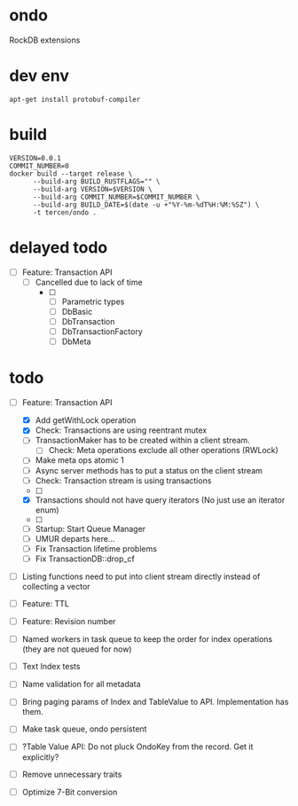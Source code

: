 # ondo
RockDB extensions

# dev env

```shell
apt-get install protobuf-compiler
```


# build

```shell
VERSION=0.0.1
COMMIT_NUMBER=0
docker build --target release \
      --build-arg BUILD_RUSTFLAGS="" \
      --build-arg VERSION=$VERSION \
      --build-arg COMMIT_NUMBER=$COMMIT_NUMBER \
      --build-arg BUILD_DATE=$(date -u +"%Y-%m-%dT%H:%M:%SZ") \
      -t tercen/ondo .
```

# delayed todo
- [ ] Feature: Transaction API
    - [ ] Cancelled due to lack of time
      - [ ] - [ ] Parametric types
        - [ ] DbBasic
        - [ ] DbTransaction
        - [ ] DbTransactionFactory
        - [ ] DbMeta
# todo
- [ ] Feature: Transaction API
    - [x] Add getWithLock operation
    - [x] Check: Transactions are using reentrant mutex
    - [ ] TransactionMaker has to be created within a client stream.
      - [ ] Check: Meta operations exclude all other operations (RWLock) 
    - [ ] Make meta ops atomic 1
    - [ ] Async server methods has to put a status on the client stream
    - [ ] Check: Transaction stream is using transactions 
    - [ ] 
    - [x] Transactions should not have query iterators (No just use an iterator enum) 
    - [ ] 
    - [ ] Startup: Start Queue Manager
    - [ ] UMUR departs here...
  - [ ] Fix Transaction lifetime problems
  - [ ] Fix TransactionDB::drop_cf
- [ ] Listing functions need to put into client stream directly instead of collecting a vector
- [ ] Feature: TTL
- [ ] Feature: Revision number
- [ ] Named workers in task queue to keep the order for index operations (they are not queued for now)
- [ ] Text Index tests
- [ ] Name validation for all metadata
- [ ] Bring paging params of Index and TableValue to API. Implementation has them.
- [ ] Make task queue, ondo persistent
- [ ] ?Table Value API: Do not pluck OndoKey from the record. Get it explicitly?
- [ ] Remove unnecessary traits
- [ ] Optimize 7-Bit conversion

